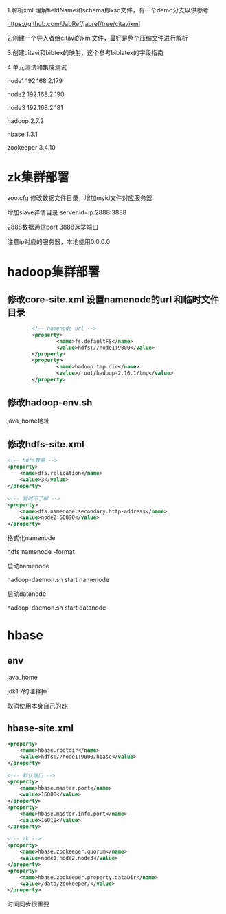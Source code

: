 1.解析xml 理解fieldName和schema即xsd文件，有一个demo分支以供参考

 https://github.com/JabRef/jabref/tree/citavixml

2.创建一个导入者给citavi的xml文件，最好是整个压缩文件进行解析

3.创建citavi和bibtex的映射，这个参考biblatex的字段指南

4.单元测试和集成测试



node1 192.168.2.179

node2 192.168.2.190

node3 192.168.2.181



hadoop 2.7.2

hbase 1.3.1

zookeeper 3.4.10



# zk集群部署

zoo.cfg 修改数据文件目录，增加myid文件对应服务器

增加slave详情目录 server.id=ip:2888:3888

2888数据通信port 3888选举端口

注意ip对应的服务器，本地使用0.0.0.0



# hadoop集群部署

## 修改core-site.xml 设置namenode的url 和临时文件目录

```xml
		<!-- namenode url -->
        <property>
                <name>fs.defaultFS</name>
                <value>hdfs://node1:9000</value>
        </property>
        <property>
                <name>hadoop.tmp.dir</name>
                <value>/root/hadoop-2.10.1/tmp</value>
        </property>
```

## 修改hadoop-env.sh

java_home地址

## 修改hdfs-site.xml

```xml
<!-- hdfs数量 -->
<property>
	<name>dfs.relication</name>
    <value>3</value>
</property>

<!-- 暂时不了解 -->
<property>
	<name>dfs.namenode.secondary.http-address</name>
    <value>node2:50090</value>
</property>
```

格式化namenode

hdfs namenode -format

启动namenode

hadoop-daemon.sh start namenode

启动datanode

hadoop-daemon.sh start datanode



# hbase

## env

java_home

jdk1.7的注释掉

取消使用本身自己的zk

## hbase-site.xml

```xml
<property>
	<name>hbase.rootdir</name>
    <value>hdfs://node1:9000/hbase</value>
</property>

<!-- 默认端口 -->
<property>
	<name>hbase.master.port</name>
    <value>16000</value>
</property>
<property>
	<name>hbase.master.info.port</name>
    <value>16010</value>
</property>

<!-- zk -->
<property>
	<name>hbase.zookeeper.quorum</name>
    <value>node1,node2,node3</value>
</property>
<property>
	<name>hbase.zookeeper.property.dataDir</name>
    <value>/data/zookeeper/</value>
</property>
```



时间同步很重要